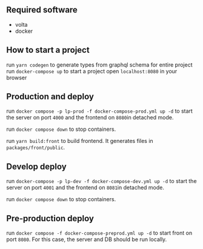 ## Required software

- volta
- docker

## How to start a project

run `yarn codegen` to generate types from graphql schema for entire project
run `docker-compose up` to start a project
open `localhost:8080` in your browser

## Production and deploy

run `docker compose -p lp-prod -f docker-compose-prod.yml up -d`
to start the server on port `4000` and the frontend on `8080`in detached mode.

run `docker compose down` to stop containers.

run `yarn build:front` to build frontend. It generates files in `packages/front/public`.

## Develop deploy

run `docker-compose -p lp-dev -f docker-compose-dev.yml up -d`
to start the server on port `4001` and the frontend on `8081`in detached mode.

run `docker compose down` to stop containers.

## Pre-production deploy

run `docker compose -f docker-compose-preprod.yml up -d`
to start front on port `8080`. For this case, the server and DB should be run locally.
